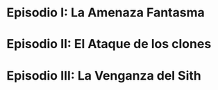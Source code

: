 # Episodio I: La Amenaza Fantasma

# Episodio II: El Ataque de los clones

# Episodio III: La Venganza del Sith